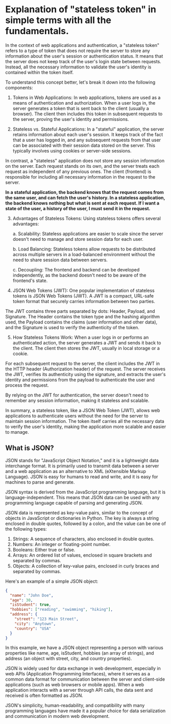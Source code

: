 # Explanation of "stateless token" in simple terms with all the fundamentals.

In the context of web applications and authentication, a "stateless token" refers to a type of token that does not require the server to store any information about the user's session or authentication status. It means that the server does not keep track of the user's login state between requests. Instead, all the necessary information to validate the user's identity is contained within the token itself.

To understand this concept better, let's break it down into the following components:

1. Tokens in Web Applications:
In web applications, tokens are used as a means of authentication and authorization. When a user logs in, the server generates a token that is sent back to the client (usually a browser). The client then includes this token in subsequent requests to the server, proving the user's identity and permissions.

2. Stateless vs. Stateful Applications:
In a "stateful" application, the server retains information about each user's session. It keeps track of the fact that a user has logged in, and any subsequent requests from that user can be associated with their session data stored on the server. This typically involves using cookies or server-side sessions.

In contrast, a "stateless" application does not store any session information on the server. Each request stands on its own, and the server treats each request as independent of any previous ones. The client (frontend) is responsible for including all necessary information in the request to the server.

**In a stateful application, the backend knows that the request comes from the same user, and can fetch the user's history. In a stateless application, the backend knows nothing but what is sent at each request.
If I want a state of the user, a history of the user, I must send it in the request.**

3. Advantages of Stateless Tokens:
Using stateless tokens offers several advantages:

   a. Scalability: Stateless applications are easier to scale since the server doesn't need to manage and store session data for each user.

   b. Load Balancing: Stateless tokens allow requests to be distributed across multiple servers in a load-balanced environment without the need to share session data between servers.

   c. Decoupling: The frontend and backend can be developed independently, as the backend doesn't need to be aware of the frontend's state.

4. JSON Web Tokens (JWT):
One popular implementation of stateless tokens is JSON Web Tokens (JWT). A JWT is a compact, URL-safe token format that securely carries information between two parties.

The JWT contains three parts separated by dots: Header, Payload, and Signature. The Header contains the token type and the hashing algorithm used, the Payload contains the claims (user information and other data), and the Signature is used to verify the authenticity of the token.

5. How Stateless Tokens Work:
When a user logs in or performs an authenticated action, the server generates a JWT and sends it back to the client. The client then stores the JWT, usually in local storage or a cookie.

For each subsequent request to the server, the client includes the JWT in the HTTP header (Authorization header) of the request. The server receives the JWT, verifies its authenticity using the signature, and extracts the user's identity and permissions from the payload to authenticate the user and process the request.

By relying on the JWT for authentication, the server doesn't need to remember any session information, making it stateless and scalable.

In summary, a stateless token, like a JSON Web Token (JWT), allows web applications to authenticate users without the need for the server to maintain session information. The token itself carries all the necessary data to verify the user's identity, making the application more scalable and easier to manage.

## What is JSON?

JSON stands for "JavaScript Object Notation," and it is a lightweight data interchange format. It is primarily used to transmit data between a server and a web application as an alternative to XML (eXtensible Markup Language). JSON is easy for humans to read and write, and it is easy for machines to parse and generate.

JSON syntax is derived from the JavaScript programming language, but it is language-independent. This means that JSON data can be used with any programming language capable of parsing and generating JSON.

JSON data is represented as key-value pairs, similar to the concept of objects in JavaScript or dictionaries in Python. The key is always a string enclosed in double quotes, followed by a colon, and the value can be one of the following types:

1. Strings: A sequence of characters, also enclosed in double quotes.
2. Numbers: An integer or floating-point number.
3. Booleans: Either true or false.
4. Arrays: An ordered list of values, enclosed in square brackets and separated by commas.
5. Objects: A collection of key-value pairs, enclosed in curly braces and separated by commas.

Here's an example of a simple JSON object:

```json
{
  "name": "John Doe",
  "age": 30,
  "isStudent": true,
  "hobbies": ["reading", "swimming", "hiking"],
  "address": {
    "street": "123 Main Street",
    "city": "Anytown",
    "country": "USA"
  }
}
```

In this example, we have a JSON object representing a person with various properties like name, age, isStudent, hobbies (an array of strings), and address (an object with street, city, and country properties).

JSON is widely used for data exchange in web development, especially in web APIs (Application Programming Interfaces), where it serves as a common data format for communication between the server and client-side applications (such as web browsers or mobile apps). When a web application interacts with a server through API calls, the data sent and received is often formatted as JSON.

JSON's simplicity, human-readability, and compatibility with many programming languages have made it a popular choice for data serialization and communication in modern web development.
